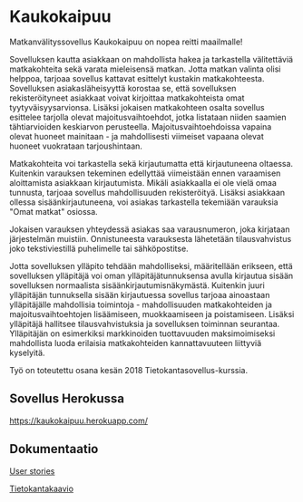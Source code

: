 # Kaukokaipuu

Matkanvälityssovellus Kaukokaipuu on nopea reitti maailmalle! 

Sovelluksen kautta asiakkaan on mahdollista hakea ja tarkastella välitettäviä matkakohteita sekä varata mieleisensä matkan. Jotta matkan valinta olisi helppoa, tarjoaa sovellus kattavat esittelyt kustakin matkakohteesta. Sovelluksen asiakasläheisyyttä korostaa se, että sovelluksen rekisteröityneet asiakkaat voivat kirjoittaa matkakohteista omat tyytyväisyysarvionsa. Lisäksi jokaisen matkakohteen osalta sovellus esittelee tarjolla olevat majoitusvaihtoehdot, jotka listataan niiden saamien tähtiarvioiden keskiarvon perusteella. Majoitusvaihtoehdoissa vapaina olevat huoneet mainitaan - ja mahdollisesti viimeiset vapaana olevat huoneet vuokrataan tarjoushintaan.

Matkakohteita voi tarkastella sekä kirjautumatta että kirjautuneena oltaessa. Kuitenkin varauksen tekeminen edellyttää viimeistään ennen varaamisen aloittamista asiakkaan kirjautumista. Mikäli asiakkaalla ei ole vielä omaa tunnusta, tarjoaa sovellus mahdollisuuden rekisteröityä. Lisäksi asiakkaan ollessa sisäänkirjautuneena, voi asiakas tarkastella tekemiään varauksia "Omat matkat" osiossa.

Jokaisen varauksen yhteydessä asiakas saa varausnumeron, joka kirjataan järjestelmän muistiin. Onnistuneesta varauksesta lähetetään tilausvahvistus joko tekstiviestillä puhelimelle tai sähköpostitse.

Jotta sovelluksen ylläpito tehdään mahdolliseksi, määritellään erikseen, että sovelluksen ylläpitäjä voi oman ylläpitäjätunnuksensa avulla kirjautua sisään sovelluksen normaalista sisäänkirjautumisnäkymästä. Kuitenkin juuri ylläpitäjän tunnuksella sisään kirjautuessa sovellus tarjoaa ainoastaan ylläpitäjälle mahdollisia toimintoja - mahdollisuuden matkakohteiden ja majoitusvaihtoehtojen lisäämiseen, muokkaamiseen ja poistamiseen. Lisäksi ylläpitäjä hallitsee tilausvahvistuksia ja sovelluksen toiminnan seurantaa. Ylläpitäjän on esimerkiksi markkinoiden tuottavuuden maksimoimiseksi mahdollista luoda erilaisia matkakohteiden kannattavuuteen liittyviä kyselyitä.

Työ on toteutettu osana kesän 2018 Tietokantasovellus-kurssia.

## Sovellus Herokussa
https://kaukokaipuu.herokuapp.com/

## Dokumentaatio

[User stories](https://github.com/heidihas/Kaukokaipuu/blob/master/documentation/userstories.md)

[Tietokantakaavio]()
